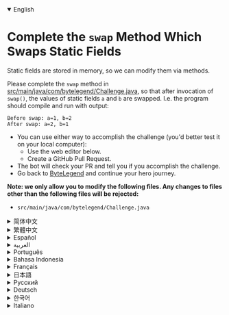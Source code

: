 <details open='true'>
<summary>English</summary>

# Complete the `swap` Method Which Swaps Static Fields

Static fields are stored in memory, so we can modify them via methods.

Please complete the `swap` method in [src/main/java/com/bytelegend/Challenge.java](https://github.com/ByteLegendQuest/java-swap-static-fields/blob/main/src/main/java/com/bytelegend/Challenge.java),
so that after invocation of `swap()`, the values of static fields `a` and `b` are swapped.
I.e. the program should compile and run with output:

```
Before swap: a=1, b=2
After swap: a=2, b=1
```

- You can use either way to accomplish the challenge (you'd better test it on your local computer):
  - Use the web editor below.
  - Create a GitHub Pull Request.
- The bot will check your PR and tell you if you accomplish the challenge.
- Go back to [ByteLegend](https://bytelegend.com) and continue your hero journey.


**Note: we only allow you to modify the following files.
Any changes to files other than the following files will be rejected:**

- `src/main/java/com/bytelegend/Challenge.java`
</details>

<details>
<summary>简体中文</summary>

# 补全读写<ruby>静态字段<rt>Static Field</rt></ruby>的`swap`方法

静态字段存储在内存中，因此我们可以通过方法来修改静态字段的值。

请补全[src/main/java/com/bytelegend/Challenge.java](https://github.com/ByteLegendQuest/java-swap-static-fields/blob/main/src/main/java/com/bytelegend/Challenge.java)中的`swap`方法，使得方法调用后，静态字段`a`和`b`的值发生互换。
即程序运行应该输出：

```
Before swap: a=1, b=2
After swap: a=2, b=1
```

- 你可以使用任意一种方法完成挑战（最好先在自己的本地电脑上测试通过）：
  - 使用下面的网页编辑器。
  - 创建一个GitHub Pull Request。
- 机器人将会检查你的回答，告诉你是否通过了挑战。
- 回到[字节传说](https://bytelegend.com)，然后继续你的英雄旅程。


**注意：我们只允许您修改以下文件，任何对其他文件的修改都会被拒绝：**

- `src/main/java/com/bytelegend/Challenge.java`
</details>

<details>
<summary>繁體中文</summary>

<h1>完成交換靜態字段<code class="notranslate">swap</code></h1><p>靜態字段存儲在內存中，因此我們可以通過方法修改它們。</p><p>請在<a href="https://github.com/ByteLegendQuest/java-swap-static-fields/blob/main/src/main/java/com/bytelegend/Challenge.java" target="_blank">src/main/java/com/bytelegend/Challenge.java 中</a><code class="notranslate">swap</code>方法，以便在調用<code class="notranslate">swap()</code> ，靜態字段<code class="notranslate">a</code>和<code class="notranslate">b</code>的值被交換。即程序應該編譯並運行輸出：</p><pre class="notranslate"><code class="notranslate">Before swap: a=1, b=2
After swap: a=2, b=1
</code></pre><ul><li>您可以使用任何一種方式來完成挑戰（最好在本地計算機上進行測試）：<ul><li>使用下面的網絡編輯器。</li><li>創建 GitHub 拉取請求。</li></ul></li><li>機器人將檢查您的 PR 並告訴您是否完成了挑戰。</li><li>回到<a href="https://bytelegend.com" target="_blank">ByteLegend</a> ，繼續你的英雄之旅。</li></ul><p><strong>注意：我們只允許您修改以下文件。對以下文件以外的文件的任何更改都將被拒絕：</strong></p><ul><li> <code class="notranslate">src/main/java/com/bytelegend/Challenge.java</code></li></ul></details>

<details>
<summary>Español</summary>

<h1>Complete el <code class="notranslate">swap</code> que intercambia campos estáticos</h1><p> Los campos estáticos se almacenan en la memoria, por lo que podemos modificarlos mediante métodos.</p><p> Por favor completar el <code class="notranslate">swap</code> método en <a href="https://github.com/ByteLegendQuest/java-swap-static-fields/blob/main/src/main/java/com/bytelegend/Challenge.java" target="_blank">src / main / java / com / bytelegend / Challenge.java</a> , de modo que después de invocación de <code class="notranslate">swap()</code> , los valores de Campos Estáticos <code class="notranslate">a</code> y <code class="notranslate">b</code> se intercambian. Es decir, el programa debería compilarse y ejecutarse con la salida:</p><pre class="notranslate"><code class="notranslate">Before swap: a=1, b=2
After swap: a=2, b=1
</code></pre><ul><li>Puede usar cualquiera de las dos formas para lograr el desafío (será mejor que lo pruebe en su computadora local):<ul><li> Utilice el editor web a continuación.</li><li> Cree una solicitud de extracción de GitHub.</li></ul></li><li> El bot comprobará tus relaciones públicas y te dirá si logras el desafío.</li><li> Vuelve a <a href="https://bytelegend.com" target="_blank">ByteLegend</a> y continúa tu viaje de héroe.</li></ul><p> <strong>Nota: solo le permitimos modificar los siguientes archivos. Se rechazará cualquier cambio en archivos que no sean los siguientes:</strong></p><ul><li> <code class="notranslate">src/main/java/com/bytelegend/Challenge.java</code></li></ul></details>

<details>
<summary>العربية</summary>

<h1 style=";text-align:right;direction:rtl">أكمل <code class="notranslate">swap</code> التي تقوم بتبديل الحقول الثابتة</h1><p style=";text-align:right;direction:rtl"> يتم تخزين الحقول الثابتة في الذاكرة ، حتى نتمكن من تعديلها عبر الطرق.</p><p style=";text-align:right;direction:rtl"> يرجى إكمال طريقة <code class="notranslate">swap</code> <a href="https://github.com/ByteLegendQuest/java-swap-static-fields/blob/main/src/main/java/com/bytelegend/Challenge.java" target="_blank">في src / main / java / com / bytelegend / Challenge.java</a> ، بحيث يتم تبديل قيم الحقول الثابتة <code class="notranslate">a</code> و <code class="notranslate">b</code> <code class="notranslate">swap()</code> . أي يجب على البرنامج ترجمة وتشغيل الإخراج:</p><pre class="notranslate" style=";text-align:right;direction:rtl"> <code class="notranslate">Before swap: a=1, b=2
After swap: a=2, b=1
</code></pre><ul style=";text-align:right;direction:rtl"><li style=";text-align:right;direction:rtl">يمكنك استخدام أي من الطريقتين لإنجاز التحدي (من الأفضل اختباره على جهاز الكمبيوتر المحلي الخاص بك):<ul style=";text-align:right;direction:rtl"><li style=";text-align:right;direction:rtl"> استخدم محرر الويب أدناه.</li><li style=";text-align:right;direction:rtl"> إنشاء طلب سحب على GitHub.</li></ul></li><li style=";text-align:right;direction:rtl"> سيتحقق الروبوت من العلاقات العامة الخاصة بك ويخبرك إذا أنجزت التحدي.</li><li style=";text-align:right;direction:rtl"> ارجع إلى <a href="https://bytelegend.com" target="_blank">ByteLegend وتابع</a> رحلة بطلك.</li></ul><p style=";text-align:right;direction:rtl"> <strong>ملاحظة: نسمح لك فقط بتعديل الملفات التالية. سيتم رفض أي تغييرات يتم إجراؤها على الملفات بخلاف الملفات التالية:</strong></p><ul style=";text-align:right;direction:rtl"><li style=";text-align:right;direction:rtl"> <code class="notranslate">src/main/java/com/bytelegend/Challenge.java</code></li></ul></details>

<details>
<summary>Português</summary>

<h1>Complete o método de <code class="notranslate">swap</code></h1><p> Os campos estáticos são armazenados na memória, portanto podemos modificá-los por meio de métodos.</p><p> Por favor, preencha o <code class="notranslate">swap</code> método em <a href="https://github.com/ByteLegendQuest/java-swap-static-fields/blob/main/src/main/java/com/bytelegend/Challenge.java" target="_blank">src / main / java / com / bytelegend / Challenge.java</a> , de modo que após a invocação de <code class="notranslate">swap()</code> , os valores dos campos estáticos <code class="notranslate">a</code> e <code class="notranslate">b</code> são trocados. Ou seja, o programa deve ser compilado e executado com a saída:</p><pre class="notranslate"><code class="notranslate">Before swap: a=1, b=2
After swap: a=2, b=1
</code></pre><ul><li>Você pode usar qualquer uma das formas para cumprir o desafio (é melhor você testá-lo em seu computador local):<ul><li> Use o editor da web abaixo.</li><li> Crie uma solicitação pull do GitHub.</li></ul></li><li> O bot verificará seu PR e lhe dirá se você cumpriu o desafio.</li><li> Volte para <a href="https://bytelegend.com" target="_blank">ByteLegend</a> e continue sua jornada de herói.</li></ul><p> <strong>Nota: nós apenas permitimos que você modifique os seguintes arquivos. Quaisquer alterações em arquivos que não sejam os seguintes serão rejeitadas:</strong></p><ul><li> <code class="notranslate">src/main/java/com/bytelegend/Challenge.java</code></li></ul></details>

<details>
<summary>Bahasa Indonesia</summary>

<h1>Selesaikan <code class="notranslate">swap</code> Yang Mengganti Bidang Statis</h1><p> Bidang statis disimpan dalam memori, sehingga kita dapat memodifikasinya melalui metode.</p><p> Harap selesaikan metode <code class="notranslate">swap</code> <a href="https://github.com/ByteLegendQuest/java-swap-static-fields/blob/main/src/main/java/com/bytelegend/Challenge.java" target="_blank">di src/main/Java/com/bytelegend/Challenge.java</a> , sehingga setelah pemanggilan <code class="notranslate">swap()</code> , nilai bidang statis <code class="notranslate">a</code> dan <code class="notranslate">b</code> ditukar. Yaitu program harus dikompilasi dan dijalankan dengan output:</p><pre class="notranslate"><code class="notranslate">Before swap: a=1, b=2
After swap: a=2, b=1
</code></pre><ul><li>Anda dapat menggunakan salah satu cara untuk menyelesaikan tantangan (sebaiknya Anda mengujinya di komputer lokal Anda):<ul><li> Gunakan editor web di bawah ini.</li><li> Buat Permintaan Tarik GitHub.</li></ul></li><li> Bot akan memeriksa PR Anda dan memberi tahu Anda jika Anda menyelesaikan tantangan.</li><li> Kembali ke <a href="https://bytelegend.com" target="_blank">ByteLegend</a> dan lanjutkan perjalanan pahlawan Anda.</li></ul><p> <strong>Catatan: kami hanya mengizinkan Anda untuk mengubah file berikut. Setiap perubahan pada file selain file berikut akan ditolak:</strong></p><ul><li> <code class="notranslate">src/main/java/com/bytelegend/Challenge.java</code></li></ul></details>

<details>
<summary>Français</summary>

<h1>Complétez la méthode d&#39; <code class="notranslate">swap</code></h1><p> Les champs statiques sont stockés en mémoire, nous pouvons donc les modifier via des méthodes.</p><p> Veuillez compléter la méthode d&#39; <code class="notranslate">swap</code> <a href="https://github.com/ByteLegendQuest/java-swap-static-fields/blob/main/src/main/java/com/bytelegend/Challenge.java" target="_blank">dans src/main/java/com/bytelegend/Challenge.java</a> , de sorte qu&#39;après l&#39;invocation de <code class="notranslate">swap()</code> , les valeurs des champs statiques <code class="notranslate">a</code> et <code class="notranslate">b</code> soient échangées. C&#39;est-à-dire que le programme doit compiler et s&#39;exécuter avec la sortie :</p><pre class="notranslate"><code class="notranslate">Before swap: a=1, b=2
After swap: a=2, b=1
</code></pre><ul><li>Vous pouvez utiliser l&#39;une ou l&#39;autre manière pour relever le défi (vous feriez mieux de le tester sur votre ordinateur local) :<ul><li> Utilisez l&#39;éditeur Web ci-dessous.</li><li> Créez une demande d&#39;extraction GitHub.</li></ul></li><li> Le bot vérifiera votre PR et vous dira si vous réussissez le défi.</li><li> Retournez à <a href="https://bytelegend.com" target="_blank">ByteLegend</a> et continuez votre voyage de héros.</li></ul><p> <strong>Remarque : nous vous permettons uniquement de modifier les fichiers suivants. Toute modification apportée aux fichiers autres que les fichiers suivants sera rejetée :</strong></p><ul><li> <code class="notranslate">src/main/java/com/bytelegend/Challenge.java</code></li></ul></details>

<details>
<summary>日本語</summary>

<h1>静的フィールドをスワップ<code class="notranslate">swap</code>メソッドを完了します</h1><p>静的フィールドはメモリに保存されるため、メソッドを介して変更できます。</p><p> <code class="notranslate">swap()</code>呼び出し後に静的フィールド<code class="notranslate">a</code>と<code class="notranslate">b</code> <code class="notranslate">swap</code>ように、 <a href="https://github.com/ByteLegendQuest/java-swap-static-fields/blob/main/src/main/java/com/bytelegend/Challenge.java" target="_blank">src / main / java / com / bytelegend /Challenge.java</a>のswapメソッドを完了してください。つまり、プログラムはコンパイルされ、出力とともに実行される必要があります。</p><pre class="notranslate"><code class="notranslate">Before swap: a=1, b=2
After swap: a=2, b=1
</code></pre><ul><li>どちらの方法でもチャレンジを達成できます（ローカルコンピューターでテストすることをお勧めします）。<ul><li>以下のWebエディタを使用してください。</li><li> GitHubプルリクエストを作成します。</li></ul></li><li>ボットはPRをチェックし、チャレンジを達成したかどうかを通知します。</li><li> <a href="https://bytelegend.com" target="_blank">ByteLegendに</a>戻り、ヒーローの旅を続けてください。</li></ul><p><strong>注：変更できるのは次のファイルのみです。次のファイル以外のファイルへの変更は拒否されます。</strong></p><ul><li> <code class="notranslate">src/main/java/com/bytelegend/Challenge.java</code></li></ul></details>

<details>
<summary>Русский</summary>

<h1>Завершите <code class="notranslate">swap</code> который меняет местами статические поля</h1><p> Статические поля хранятся в памяти, поэтому мы можем изменять их с помощью методов.</p><p> Пожалуйста, завершите метод <code class="notranslate">swap</code> <a href="https://github.com/ByteLegendQuest/java-swap-static-fields/blob/main/src/main/java/com/bytelegend/Challenge.java" target="_blank">в src / main / java / com / bytelegend / Challenge.java</a> , чтобы после вызова <code class="notranslate">swap()</code> значения статических полей <code class="notranslate">a</code> и <code class="notranslate">b</code> поменялись местами. Т.е. программа должна компилироваться и запускаться с выводом:</p><pre class="notranslate"><code class="notranslate">Before swap: a=1, b=2
After swap: a=2, b=1
</code></pre><ul><li>Вы можете использовать любой способ решения задачи (лучше протестируйте его на своем локальном компьютере):<ul><li> Воспользуйтесь веб-редактором ниже.</li><li> Создайте запрос на извлечение GitHub.</li></ul></li><li> Бот проверит ваш PR и скажет, справитесь ли вы с задачей.</li><li> Вернитесь в <a href="https://bytelegend.com" target="_blank">ByteLegend</a> и продолжите свой путь героя.</li></ul><p> <strong>Примечание: мы разрешаем вам изменять только следующие файлы. Любые изменения в файлах, кроме следующих, будут отклонены:</strong></p><ul><li> <code class="notranslate">src/main/java/com/bytelegend/Challenge.java</code></li></ul></details>

<details>
<summary>Deutsch</summary>

<h1>Vervollständigen Sie die <code class="notranslate">swap</code> Methode, die statische Felder tauscht</h1><p> Statische Felder werden im Speicher gespeichert, sodass wir sie über Methoden ändern können.</p><p> Bitte vervollständigen Sie die <code class="notranslate">swap</code> Methode in <a href="https://github.com/ByteLegendQuest/java-swap-static-fields/blob/main/src/main/java/com/bytelegend/Challenge.java" target="_blank">src/main/java/com/bytelegend/Challenge.java</a> , damit nach dem Aufruf von <code class="notranslate">swap()</code> die Werte der statischen Felder <code class="notranslate">a</code> und <code class="notranslate">b</code> getauscht werden. Dh das Programm sollte mit der Ausgabe kompiliert und ausgeführt werden:</p><pre class="notranslate"><code class="notranslate">Before swap: a=1, b=2
After swap: a=2, b=1
</code></pre><ul><li>Sie können die Herausforderung auf beide Arten meistern (am besten testen Sie sie auf Ihrem lokalen Computer):<ul><li> Verwenden Sie den untenstehenden Web-Editor.</li><li> Erstellen Sie eine GitHub-Pull-Anfrage.</li></ul></li><li> Der Bot überprüft Ihre PR und teilt Ihnen mit, ob Sie die Herausforderung meistern.</li><li> Gehen Sie zurück zu <a href="https://bytelegend.com" target="_blank">ByteLegend</a> und setzen Sie Ihre Heldenreise fort.</li></ul><p> <strong>Hinweis: Wir erlauben Ihnen nur, die folgenden Dateien zu ändern. Alle Änderungen an Dateien, die nicht die folgenden Dateien sind, werden abgelehnt:</strong></p><ul><li> <code class="notranslate">src/main/java/com/bytelegend/Challenge.java</code></li></ul></details>

<details>
<summary>한국어</summary>

<h1>정적 필드를 <code class="notranslate">swap</code> 하는 교환 방법 완료</h1><p> 정적 필드는 메모리에 저장되므로 메서드를 통해 수정할 수 있습니다.</p><p> <a href="https://github.com/ByteLegendQuest/java-swap-static-fields/blob/main/src/main/java/com/bytelegend/Challenge.java" target="_blank">src/main/java/com/bytelegend/Challenge.java</a> <code class="notranslate">swap</code> 메소드를 완료하여 <code class="notranslate">swap()</code> 호출 후 정적 필드 <code class="notranslate">a</code> 와 <code class="notranslate">b</code> 의 값이 교환되도록 하십시오. 즉, 프로그램은 다음과 같이 컴파일 및 실행되어야 합니다.</p><pre class="notranslate"><code class="notranslate">Before swap: a=1, b=2
After swap: a=2, b=1
</code></pre><ul><li>두 가지 방법 중 하나를 사용하여 도전 과제를 수행할 수 있습니다(로컬 컴퓨터에서 테스트하는 것이 좋습니다).<ul><li> 아래 웹 편집기를 사용하십시오.</li><li> GitHub 풀 요청을 만듭니다.</li></ul></li><li> 봇은 PR을 확인하고 도전 과제를 달성했는지 알려줍니다.</li><li> <a href="https://bytelegend.com" target="_blank">ByteLegend로</a> 돌아가 영웅 여정을 계속하세요.</li></ul><p> <strong>참고: 다음 파일만 수정할 수 있습니다. 다음 파일 이외의 파일에 대한 모든 변경 사항은 거부됩니다.</strong></p><ul><li> <code class="notranslate">src/main/java/com/bytelegend/Challenge.java</code></li></ul></details>

<details>
<summary>Italiano</summary>

<h1>Completa il metodo di <code class="notranslate">swap</code></h1><p> I campi statici sono archiviati in memoria, quindi possiamo modificarli tramite metodi.</p><p> Si prega di compilare la <code class="notranslate">swap</code> metodo <a href="https://github.com/ByteLegendQuest/java-swap-static-fields/blob/main/src/main/java/com/bytelegend/Challenge.java" target="_blank">src / main / java / com / bytelegend / Challenge.java</a> , in modo che dopo l&#39;invocazione di <code class="notranslate">swap()</code> , i valori di campi statici <code class="notranslate">a</code> e <code class="notranslate">b</code> sono scambiati. Cioè il programma dovrebbe compilare ed eseguire con l&#39;output:</p><pre class="notranslate"><code class="notranslate">Before swap: a=1, b=2
After swap: a=2, b=1
</code></pre><ul><li>Puoi utilizzare entrambi i modi per completare la sfida (farai meglio a testarlo sul tuo computer locale):<ul><li> Usa l&#39;editor web qui sotto.</li><li> Crea una richiesta pull GitHub.</li></ul></li><li> Il bot controllerà il tuo PR e ti dirà se hai portato a termine la sfida.</li><li> Torna su <a href="https://bytelegend.com" target="_blank">ByteLegend</a> e continua il tuo viaggio da eroe.</li></ul><p> <strong>Nota: ti permettiamo di modificare solo i seguenti file. Qualsiasi modifica ai file diversi dai seguenti file verrà rifiutata:</strong></p><ul><li> <code class="notranslate">src/main/java/com/bytelegend/Challenge.java</code></li></ul></details>
